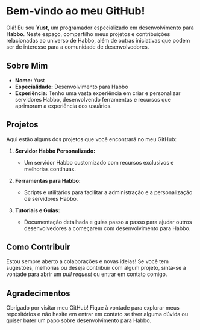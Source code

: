 # Bem-vindo ao meu GitHub!

Olá! Eu sou **Yust**, um programador especializado em desenvolvimento para **Habbo**. Neste espaço, compartilho meus projetos e contribuições relacionadas ao universo de Habbo, além de outras iniciativas que podem ser de interesse para a comunidade de desenvolvedores.

## Sobre Mim

- **Nome:** Yust
- **Especialidade:** Desenvolvimento para Habbo
- **Experiência:** Tenho uma vasta experiência em criar e personalizar servidores Habbo, desenvolvendo ferramentas e recursos que aprimoram a experiência dos usuários.

## Projetos

Aqui estão alguns dos projetos que você encontrará no meu GitHub:

1. **Servidor Habbo Personalizado:**
   - Um servidor Habbo customizado com recursos exclusivos e melhorias contínuas.

2. **Ferramentas para Habbo:**
   - Scripts e utilitários para facilitar a administração e a personalização de servidores Habbo.

3. **Tutoriais e Guias:**
   - Documentação detalhada e guias passo a passo para ajudar outros desenvolvedores a começarem com desenvolvimento para Habbo.

## Como Contribuir

Estou sempre aberto a colaborações e novas ideias! Se você tem sugestões, melhorias ou deseja contribuir com algum projeto, sinta-se à vontade para abrir um _pull request_ ou entrar em contato comigo.

## Agradecimentos

Obrigado por visitar meu GitHub! Fique à vontade para explorar meus repositórios e não hesite em entrar em contato se tiver alguma dúvida ou quiser bater um papo sobre desenvolvimento para Habbo.
